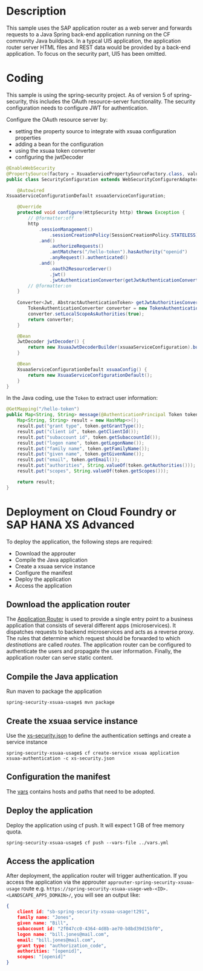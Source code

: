 # Description
This sample uses the SAP application router as a web server and forwards requests to a Java Spring back-end application running on the CF community Java buildpack.
In a typcal UI5 application, the application router server HTML files and REST data would be provided by a back-end application. To focus on the security part, UI5 has been omitted.

# Coding
This sample is using the spring-security project. As of version 5 of spring-security, this includes the OAuth resource-server functionality. The security configuration needs to configure JWT for authentication.


Configure the OAuth resource server by:
- setting the property source to integrate with xsuaa configuration properties
- adding a bean for the configuration
- using the xsuaa token converter
- configuring  the jwtDecoder

```java
@EnableWebSecurity
@PropertySource(factory = XsuaaServicePropertySourceFactory.class, value = { "" })
public class SecurityConfiguration extends WebSecurityConfigurerAdapter {

    @Autowired
XsuaaServiceConfigurationDefault xsuaaServiceConfiguration;

    @Override
    protected void configure(HttpSecurity http) throws Exception {
        // @formatter:off
        http
            .sessionManagement()
                .sessionCreationPolicy(SessionCreationPolicy.STATELESS) // session is created by approuter 
            .and()
                .authorizeRequests()
                .antMatchers("/hello-token").hasAuthority("openid")
                .anyRequest().authenticated()
            .and()
                .oauth2ResourceServer()
                .jwt()
                .jwtAuthenticationConverter(getJwtAuthenticationConverter());
        // @formatter:on
    }
    
    Converter<Jwt, AbstractAuthenticationToken> getJwtAuthoritiesConverter() {
        TokenAuthenticationConverter converter = new TokenAuthenticationConverter(xsuaaServiceConfiguration);
        converter.setLocalScopeAsAuthorities(true);
        return converter;
    }

    @Bean
    JwtDecoder jwtDecoder() {
        return new XsuaaJwtDecoderBuilder(xsuaaServiceConfiguration).build();
    }

    @Bean
    XsuaaServiceConfigurationDefault xsuaaConfig() {
        return new XsuaaServiceConfigurationDefault();
    }
}
```

In the Java coding, use the `Token` to extract user information:

```java
@GetMapping("/hello-token")
public Map<String, String> message(@AuthenticationPrincipal Token token) {
    Map<String, String> result = new HashMap<>();
    result.put("grant type", token.getGrantType());
    result.put("client id", token.getClientId());
    result.put("subaccount id", token.getSubaccountId());
    result.put("logon name", token.getLogonName());
    result.put("family name", token.getFamilyName());
    result.put("given name", token.getGivenName());
    result.put("email", token.getEmail());
    result.put("authorities", String.valueOf(token.getAuthorities()));
    result.put("scopes", String.valueOf(token.getScopes()));

    return result;
}
```
# Deployment on Cloud Foundry or SAP HANA XS Advanced
To deploy the application, the following steps are required:
- Download the approuter
- Compile the Java application
- Create a xsuaa service instance
- Configure the manifest
- Deploy the application
- Access the application

## Download the application router
The [Application Router](./approuter/package.json) is used to provide a single entry point to a business application that consists of several different apps (microservices). It dispatches requests to backend microservices and acts as a reverse proxy. The rules that determine which request should be forwarded to which _destinations_ are called _routes_. The application router can be configured to authenticate the users and propagate the user information. Finally, the application router can serve static content.

## Compile the Java application
Run maven to package the application
```shell
spring-security-xsuaa-usage$ mvn package
```
## Create the xsuaa service instance
Use the [xs-security.json](./xs-security.json) to define the authentication settings and create a service instance
```shell
spring-security-xsuaa-usage$ cf create-service xsuaa application xsuaa-authentication -c xs-security.json
```
## Configuration the manifest
The [vars](../vars.yml) contains hosts and paths that need to be adopted.

## Deploy the application
Deploy the application using cf push. It will expect 1 GB of free memory quota.

```shell
spring-security-xsuaa-usage$ cf push --vars-file ../vars.yml
```

## Access the application
After deployment, the application router will trigger authentication. If you access the application via the approuter `approuter-spring-security-xsuaa-usage` route e.g. `https://spring-security-xsuaa-usage-web-<ID>.<LANDSCAPE_APPS_DOMAIN>/`, you will see an output like:
```json
{
    client id: "sb-spring-security-xsuaa-usage!t291",
    family name: "Jones",
    given name: "Bill",
    subaccount id: "2f047cc0-4364-4d8b-ae70-b8bd39d15bf0",
    logon name: "bill.jones@mail.com",
    email: "bill.jones@mail.com",
    grant type: "authorization_code",
    authorities: "[openid]",
    scopes: "[openid]"
}
```


